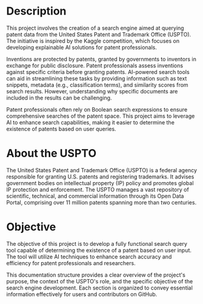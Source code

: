 # Description
This project involves the creation of a search engine aimed at querying patent data from the United States Patent and Trademark Office (USPTO). The initiative is inspired by the Kaggle competition, which focuses on developing explainable AI solutions for patent professionals.

Inventions are protected by patents, granted by governments to inventors in exchange for public disclosure. Patent professionals assess inventions against specific criteria before granting patents. AI-powered search tools can aid in streamlining these tasks by providing information such as text snippets, metadata (e.g., classification terms), and similarity scores from search results. However, understanding why specific documents are included in the results can be challenging.

Patent professionals often rely on Boolean search expressions to ensure comprehensive searches of the patent space. This project aims to leverage AI to enhance search capabilities, making it easier to determine the existence of patents based on user queries.

# About the USPTO
The United States Patent and Trademark Office (USPTO) is a federal agency responsible for granting U.S. patents and registering trademarks. It advises government bodies on intellectual property (IP) policy and promotes global IP protection and enforcement. The USPTO manages a vast repository of scientific, technical, and commercial information through its Open Data Portal, comprising over 11 million patents spanning more than two centuries.

# Objective
The objective of this project is to develop a fully functional search query tool capable of determining the existence of a patent based on user input. The tool will utilize AI techniques to enhance search accuracy and efficiency for patent professionals and researchers.

This documentation structure provides a clear overview of the project's purpose, the context of the USPTO's role, and the specific objective of the search engine development. Each section is organized to convey essential information effectively for users and contributors on GitHub.

